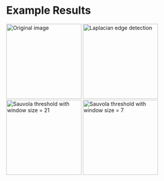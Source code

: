 # Example Results

<img src="https://github.com/wenshuo128/Automatic-Flat-Colouring/blob/master/dataset/try/1.jpg" width="200" alt="Original image"/>  <img src="https://github.com/wenshuo128/Automatic-Flat-Colouring/blob/master/dataset/try/Laplacian/1.png" width="200" alt="Laplacian edge detection"/>  <img src="https://github.com/wenshuo128/Automatic-Flat-Colouring/blob/master/dataset/try/threshold_sauvola%2021/1.png" width="200" alt="Sauvola threshold with window size = 21"/>  <img src="https://github.com/wenshuo128/Automatic-Flat-Colouring/blob/master/dataset/try/threshold_sauvola%207/1.png" width="200" alt="Sauvola threshold with window size = 7"/>


